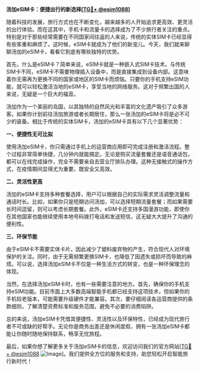 **汤加eSIM卡：便捷出行的新选择[[TG💪+ @esim1088](https://t.me/s/esim1088)]**

随着科技的发展，旅行方式也在不断变化，越来越多的人开始追求更高效、更灵活的出行体验。而在这其中，手机卡和流量卡的选择成为了不少旅行者关注的重点。特别是对于那些经常需要在不同国家间往返的人来说，传统的实体SIM卡已经显得有些笨重和麻烦了。这时候，eSIM卡就成为了他们的新宠儿。今天，我们就来聊聊汤加的eSIM卡，看看它到底有哪些独特的优势。

首先，什么是eSIM卡？简单来说，eSIM卡就是一种嵌入式SIM卡技术。与传统SIM卡不同，eSIM卡不需要物理插入设备中，而是直接集成到设备内部。这意味着你无需再为更换不同的国家或地区的SIM卡而烦恼。只要你的手机支持eSIM功能，就可以轻松激活当地的eSIM卡，享受当地的网络服务。这对于频繁出国的人来说，无疑是一个巨大的福音。

汤加作为一个美丽的岛国，以其独特的自然风光和丰富的文化遗产吸引了众多游客。如果你计划前往汤加旅游或者长期居住，那么一张汤加的eSIM卡将是必不可少的装备。相比于传统的实体SIM卡，汤加的eSIM卡具有以下几个显著优势：

**一、便捷性无可比拟**

使用汤加eSIM卡，你只需通过手机上的运营商应用即可完成注册和激活流程。整个过程非常简单快捷，几分钟内就能搞定。无论是购买流量套餐还是语音通话包，都可以在线完成操作，完全不需要亲自去营业厅排队办理。这种无接触式的操作方式，在疫情期间显得尤为重要，既安全又高效。

**二、灵活性更高**

汤加的eSIM卡支持多种套餐选择，用户可以根据自己的实际需求灵活调整流量和通话时长。比如，如果你只是短期访问汤加，可以选择短期流量套餐；而如果需要长时间逗留，则可以考虑长期套餐。此外，eSIM卡还支持多国漫游功能，即使你在其他国家也能继续使用本地号码拨打电话和发送短信，这无疑大大提升了沟通的便利性。

**三、环保节能**

由于eSIM卡不需要实体卡片，因此减少了塑料废弃物的产生，符合现代人对环境保护的关注。同时，由于无需频繁更换SIM卡，也降低了因遗失或损坏而导致的麻烦。可以说，选择汤加eSIM卡不仅是一种生活方式的转变，也是一种环保理念的体现。

当然，在选择汤加eSIM卡时，也有一些需要注意的地方。首先，确保你的手机支持eSIM功能。目前市面上大多数高端智能手机都已经支持这项技术，但如果你的手机较老版本，可能需要升级硬件才能兼容。其次，要仔细阅读各运营商提供的条款细则，了解清楚资费标准和服务范围，避免不必要的消费陷阱。

总的来说，汤加eSIM卡凭借其便捷性、灵活性以及环保特性，已经成为现代旅行者不可或缺的好帮手。无论你是商务出差还是休闲度假，拥有一张汤加eSIM卡都能让你随时随地保持联系，畅享无忧旅程。

最后，如果你想了解更多关于汤加eSIM卡的信息，欢迎访问我们的官方网站[[TG💪+ @esim1088](https://t.me/s/esim1088) ![Image](https://i.postimg.cc/4NQfJmqS/Snipaste-2025-05-13-00-14-12.png)]。我们提供全方位的服务和支持，助您轻松开启智能旅行新时代！